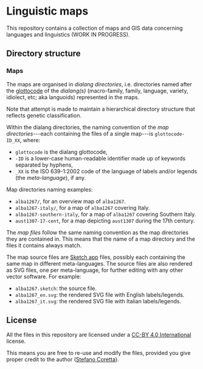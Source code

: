 # Linguistic maps

This repository contains a collection of maps and GIS data concerning languages and linguistics (WORK IN PROGRESS).

## Directory structure

### Maps

The maps are organised in *dialang directories*, i.e. directories named after the [glottocode](https://glottolog.org) of the *dialang(s)* (macro-family, family, language, variety, idiolect, etc; aka languoids) represented in the maps.

Note that attempt is made to maintain a hierarchical directory structure that reflects genetic classification.

Within the dialang directories, the naming convention of the *map directories*---each containing the files of a single map---is `glottocode-ID_XX`, where:

- `glottocode` is the dialang glottocode,
- `-ID` is a lower-case human-readable identifier made up of keywords separated by hyphens,
- `_XX` is the ISO 639-1:2002 code of the language of labels and/or legends (the *meta-language*), if any.

Map directories naming examples:

- `alba1267/`, for an overview map of `alba1267`.
- `alba1267-italy/`, for a map of `alba1267` covering Italy.
- `alba1267-southern-italy`, for a map of `alba1267` covering Southern Italy.
- `aust1307-17-cent`, for a map depicting `aust1307` during the 17th century.

The *map files* follow the same naming convention as the map directories they are contained in.
This means that the name of a map directory and the files it contains always match.

The map source files are [Sketch app](https://www.sketch.com) files, possibly each containing the same map in different meta-languages.
The source files are also rendered as SVG files, one per meta-language, for further editing with any other vector software.
For example:

- `alba1267.sketch`: the source file.
- `alba1267_en.svg`: the rendered SVG file with English labels/legends.
- `alba1267_it.svg`: the rendered SVG file with Italian labels/legends.

## License

All the files in this repository are licensed under a [CC-BY 4.0 International](https://creativecommons.org/licenses/by/4.0/) license.

This means you are free to re-use and modify the files, provided you give proper credit to the author ([Stefano Coretta](https://stefanocoretta.github.io)).

